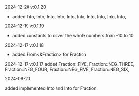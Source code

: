 2024-12-20 v:0.1.20

- added  Into<u8>, Into<u16>, Into<u32>, Into<u64>, Into<u128>, Into<i8>, Into<i16>, Into<i32>, Into<i64>, Into<i128>, 

2024-12-19 v:0.1.19

- added constants to cover the whole numbers from -10 to 10

2024-12-17 v:0.1.18

- added From<&Fraction> for Fraction

2024-12-17 v:0.1.17
added Fraction::FIVE, Fraction::NEG_THREE, Fraction::NEG_FOUR, Fraction::NEG_FIVE, Fraction::NEG_SIX, 

2024-09-20

added implemented Into<f32> and Into<f64> for Fraction